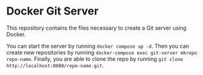 # Docker Git Server

This repository contains the files necessary to create a Git server using Docker. 

You can start the server by running `docker compose up -d`. Then you can create new repositories by running `docker-compose exec git-server mkrepo repo-name`.
Finally, you are able to clone the repo by running `git clone http://localhost:8080/repo-name.git`.
